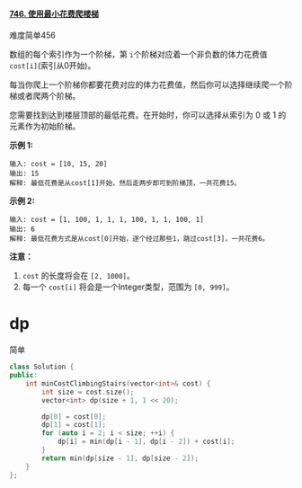 #### [746. 使用最小花费爬楼梯](https://leetcode-cn.com/problems/min-cost-climbing-stairs/)

难度简单456

数组的每个索引作为一个阶梯，第 `i`个阶梯对应着一个非负数的体力花费值 `cost[i]`(索引从0开始)。

每当你爬上一个阶梯你都要花费对应的体力花费值，然后你可以选择继续爬一个阶梯或者爬两个阶梯。

您需要找到达到楼层顶部的最低花费。在开始时，你可以选择从索引为 0 或 1 的元素作为初始阶梯。

**示例 1:**

```
输入: cost = [10, 15, 20]
输出: 15
解释: 最低花费是从cost[1]开始，然后走两步即可到阶梯顶，一共花费15。
```

 **示例 2:**

```
输入: cost = [1, 100, 1, 1, 1, 100, 1, 1, 100, 1]
输出: 6
解释: 最低花费方式是从cost[0]开始，逐个经过那些1，跳过cost[3]，一共花费6。
```

**注意：**

1. `cost` 的长度将会在 `[2, 1000]`。
2. 每一个 `cost[i]` 将会是一个Integer类型，范围为 `[0, 999]`。





# dp

简单

```c++
class Solution {
public:
    int minCostClimbingStairs(vector<int>& cost) {
        int size = cost.size();
        vector<int> dp(size + 1, 1 << 20);

        dp[0] = cost[0];
        dp[1] = cost[1];
        for (auto i = 2; i < size; ++i) {
            dp[i] = min(dp[i - 1], dp[i - 2]) + cost[i];
        }
        return min(dp[size - 1], dp[size - 2]);
    }
};
```

